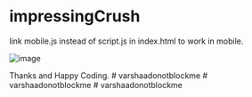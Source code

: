# impressingCrush
link mobile.js instead of script.js in index.html to work in mobile.

![image](https://github.com/developerrahulofficial/impressingCrush/assets/83329806/1a50454f-634d-4d5b-8f8a-ef2333f366c9)


Thanks and Happy Coding.
#   v a r s h a a d o n o t b l o c k m e  
 #   v a r s h a a d o n o t b l o c k m e  
 #   v a r s h a a d o n o t b l o c k m e  
 